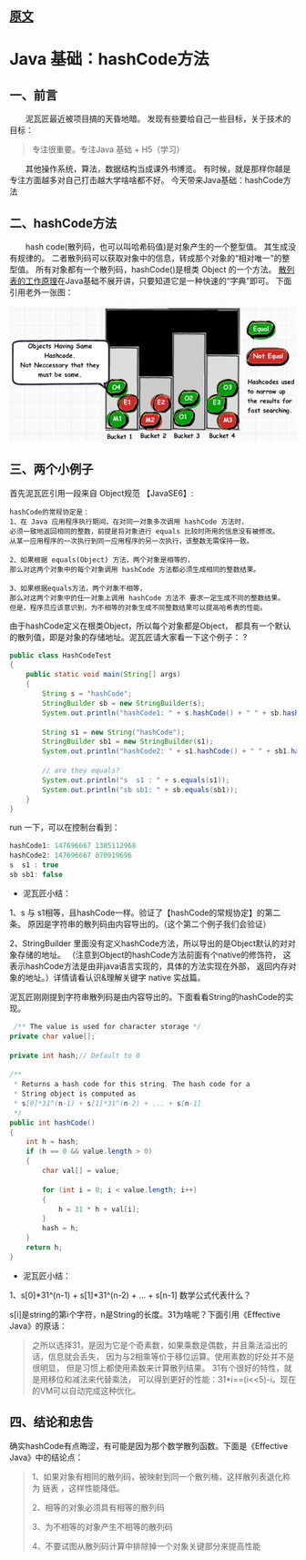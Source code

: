 
## [原文](https://www.bysocket.com/?p=263)

# Java 基础：hashCode方法


## 一、前言

　　泥瓦匠最近被项目搞的天昏地暗。
发现有些要给自己一些目标，关于技术的目标：

> 专注很重要。专注Java 基础 + H5（学习）

　　其他操作系统，算法，数据结构当成课外书博览。
有时候，就是那样你越是专注方面越多对自己打击越大学啥啥都不好。
今天带来Java基础：hashCode方法

## 二、hashCode方法

　　hash code(散列码，也可以叫哈希码值)是对象产生的一个整型值。
其生成没有规律的。
二者散列码可以获取对象中的信息，转成那个对象的“相对唯一”的整型值。
所有对象都有一个散列码，hashCode()是根类 Object 的一个方法。
[散列表的工作原理](../../algorithm/note/散列表的工作原理.md)在Java基础不展开讲，只要知道它是一种快速的“字典”即可。
下面引用老外一张图：

![](../images/basic/hashcode-method.jpeg)


## 三、两个小例子

首先泥瓦匠引用一段来自 Object规范 【JavaSE6】:

```
hashCode的常规协定是：
1、在 Java 应用程序执行期间，在对同一对象多次调用 hashCode 方法时，
必须一致地返回相同的整数，前提是将对象进行 equals 比较时所用的信息没有被修改。
从某一应用程序的一次执行到同一应用程序的另一次执行，该整数无需保持一致。

2、如果根据 equals(Object) 方法，两个对象是相等的，
那么对这两个对象中的每个对象调用 hashCode 方法都必须生成相同的整数结果。

3、如果根据equals方法，两个对象不相等，
那么对这两个对象中的任一对象上调用 hashCode 方法不 要求一定生成不同的整数结果。
但是，程序员应该意识到，为不相等的对象生成不同整数结果可以提高哈希表的性能。
```

由于hashCode定义在根类Object，所以每个对象都是Object，
都具有一个默认的散列值，即是对象的存储地址。泥瓦匠请大家看一下这个例子：
?

```java
public class HashCodeTest
{
    public static void main(String[] args)
    {
        String s = "hashCode";
        StringBuilder sb = new StringBuilder(s);
        System.out.println("hashCode1: " + s.hashCode() + " " + sb.hashCode());
         
        String s1 = new String("hashCode");
        StringBuilder sb1 = new StringBuilder(s1);
        System.out.println("hashCode2: " + s1.hashCode() + " " + sb1.hashCode());
         
        // are they equals?
        System.out.println("s  s1 : " + s.equals(s1));
        System.out.println("sb sb1: " + sb.equals(sb1));
    }
}
``` 
run 一下，可以在控制台看到：
```java
hashCode1: 147696667 1385112968
hashCode2: 147696667 870919696
s  s1 : true
sb sb1: false
```  
-  泥瓦匠小结：

1、s 与 s1相等，且hashCode一样。验证了【hashCode的常规协定】的第二条。
原因是字符串的散列码由内容导出的。（这个第二个例子我们会验证）

2、StringBuilder 里面没有定义hashCode方法，所以导出的是Object默认的对对象存储的地址。
（注意到Object的hashCode方法前面有个native的修饰符，
这表示hashCode方法是由非java语言实现的，具体的方法实现在外部，
返回内存对象的地址。）详情请看认识&理解关键字 native 实战篇。


泥瓦匠刚刚提到字符串散列码是由内容导出的。下面看看String的hashCode的实现。
```java
 /** The value is used for character storage */
private char value[];
 
private int hash;// Default to 0
 
/**
 * Returns a hash code for this string. The hash code for a
 * String object is computed as
 * s[0]*31^(n-1) + s[1]*31^(n-2) + ... + s[n-1]
 */
public int hashCode()
{
    int h = hash;
    if (h == 0 && value.length > 0)
    {
        char val[] = value;
         
        for (int i = 0; i < value.length; i++)
        {
            h = 31 * h + val[i];
        }
        hash = h;
    }
    return h;
}
```
  
- 泥瓦匠小结：

1、s[0]*31^(n-1) + s[1]*31^(n-2) + ... + s[n-1]  数学公式代表什么？

s[i]是string的第i个字符，n是String的长度。31为啥呢？下面引用《Effective Java》的原话：

> 之所以选择31，是因为它是个奇素数，如果乘数是偶数，并且乘法溢出的话，信息就会丢失，
因为与2相乘等价于移位运算。使用素数的好处并不是很明显，
但是习惯上都使用素数来计算散列结果。
31有个很好的特性，就是用移位和减法来代替乘法，
可以得到更好的性能：31*i==(i<<5)-i。现在的VM可以自动完成这种优化。

## 四、结论和忠告

确实hashCode有点晦涩，有可能是因为那个数学散列函数。下面是《Effective Java》中的结论点：

> 1、如果对象有相同的散列码，被映射到同一个散列桶，这样散列表退化称为 链表 ，这样性能降低。 
>
> 2、相等的对象必须具有相等的散列码 
>
> 3、为不相等的对象产生不相等的散列码 
>
> 4、不要试图从散列码计算中排除掉一个对象关键部分来提高性能
